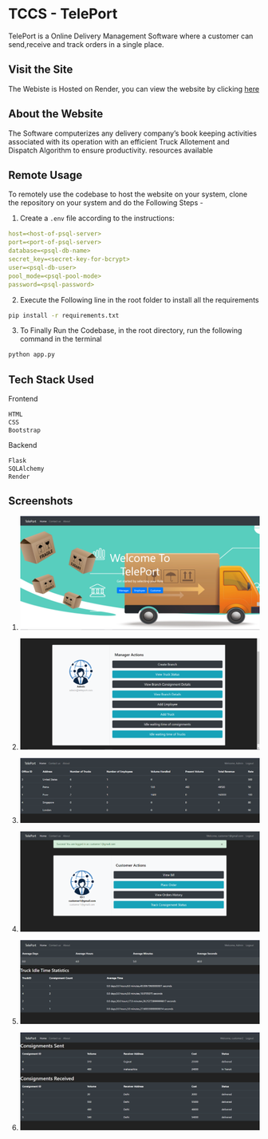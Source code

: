 # TCCS - TelePort
TelePort is a Online Delivery Management Software where a customer can 
send,receive and track orders in a single place.
## Visit the Site
The Webiste is Hosted on Render, you can view the website by clicking [here](https://teleport-g0vz.onrender.com/) 
## About the Website
The Software computerizes any delivery company’s book keeping activities associated with its 
operation with an efficient Truck Allotement and Dispatch Algorithm to ensure productivity.
resources available
## Remote Usage
To remotely use the codebase to host the website on your system, clone the repository on your system and do the Following Steps -

1.  Create a `.env` file according to the instructions:
```yaml
host=<host-of-psql-server>
port=<port-of-psql-server>
database=<psql-db-name>
secret_key=<secret-key-for-bcrypt>
user=<psql-db-user>
pool_mode=<psql-pool-mode>
password=<psql-password>

```
2.  Execute the Following line in the root folder to install all the requirements
```bash
pip install -r requirements.txt
```
3.  To Finally Run the Codebase, in the root directory, run the following command in the terminal
```python
python app.py
```

## Tech Stack Used
Frontend

    HTML
    CSS
    Bootstrap

Backend

    Flask
    SQLAlchemy 
    Render

## Screenshots
1.  ![HomePage](./ScreenShots/HomePage.PNG)

2.  ![Manager DashBoard](./ScreenShots/ManagerDashBoard.PNG)

3.  ![Branch Statistics](./ScreenShots/BranchStatistics.PNG)

4.  ![Customer Dashboard](./ScreenShots/CustomerDashboard.PNG)

5.  ![Truck Idle Statistics](./ScreenShots/TruckIdleStatistics.PNG)

6.  ![Customer Order History](./ScreenShots/CustomerOrderHistory.PNG)
